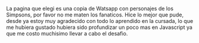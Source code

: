 La pagina que elegi es una copia de Watsapp con personajes de los Simpsons, por favor no me maten los fanaticos. Hice lo mejor que pude, desde ya estoy muy agradecido con todo lo aprendido en la cursada, lo que me hubiera gustado hubiera sido profundizar un poco mas en Javascript ya que me costo muchisimo llevar a cabo el desafio.